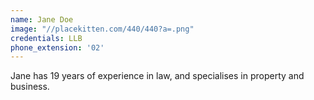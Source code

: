 ```yaml
---
name: Jane Doe
image: "//placekitten.com/440/440?a=.png"
credentials: LLB
phone_extension: '02'
---
```


Jane has 19 years of experience in law, and specialises in property and business.